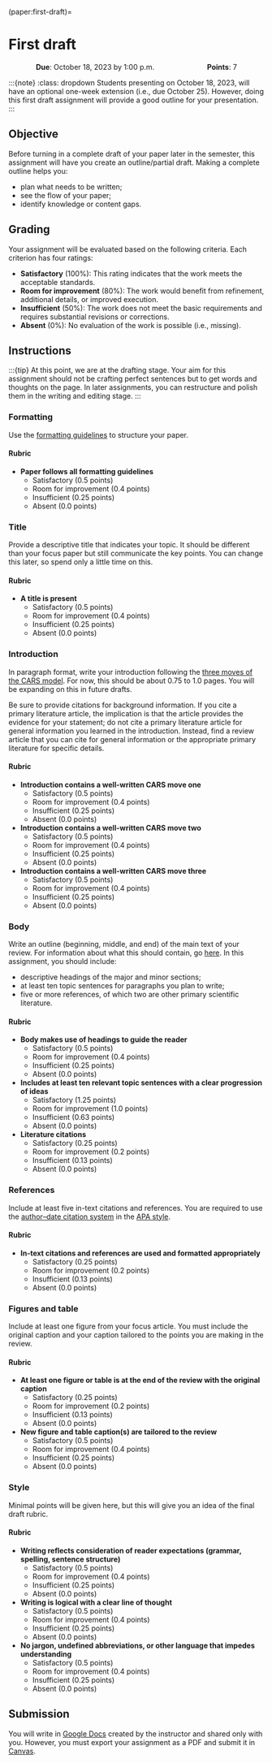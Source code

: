 (paper:first-draft)=
# First draft

<p style="text-align: center;">
    <object hspace="50">
        <strong>Due</strong></a>: October 18, 2023 by 1:00 p.m.
    </object>
    <object hspace="50">
        <strong>Points</strong></a>: 7
    </object>
</p>

:::{note}
:class: dropdown
Students presenting on October 18, 2023, will have an optional one-week extension (i.e., due October 25).
However, doing this first draft assignment will provide a good outline for your presentation.
:::

## Objective

Before turning in a complete draft of your paper later in the semester, this assignment will have you create an outline/partial draft.
Making a complete outline helps you:

- plan what needs to be written;
- see the flow of your paper;
- identify knowledge or content gaps.

## Grading

Your assignment will be evaluated based on the following criteria.
Each criterion has four ratings:

- **Satisfactory** (100%):
  This rating indicates that the work meets the acceptable standards.
- **Room for improvement** (80%):
  The work would benefit from refinement, additional details, or improved execution.
- **Insufficient** (50%):
  The work does not meet the basic requirements and requires substantial revisions or corrections.
- **Absent** (0%):
  No evaluation of the work is possible (i.e., missing).

## Instructions

:::{tip}
At this point, we are at the drafting stage.
Your aim for this assignment should not be crafting perfect sentences but to get words and thoughts on the page.
In later assignments, you can restructure and polish them in the writing and editing stage.
:::

### Formatting

Use the [formatting guidelines](paper:guidelines) to structure your paper.

#### Rubric

- **Paper follows all formatting guidelines**
  - Satisfactory (0.5 points)
  - Room for improvement (0.4 points)
  - Insufficient (0.25 points)
  - Absent (0.0 points)

### Title

Provide a descriptive title that indicates your topic.
It should be different than your focus paper but still communicate the key points.
You can change this later, so spend only a little time on this.

#### Rubric

- **A title is present**
  - Satisfactory (0.5 points)
  - Room for improvement (0.4 points)
  - Insufficient (0.25 points)
  - Absent (0.0 points)

### Introduction

In paragraph format, write your introduction following the [three moves of the CARS model](cars-introduction).
For now, this should be about 0.75 to 1.0 pages.
You will be expanding on this in future drafts.

Be sure to provide citations for background information.
If you cite a primary literature article, the implication is that the article provides the evidence for your statement; do not cite a primary literature article for general information you learned in the introduction.
Instead, find a review article that you can cite for general information or the appropriate primary literature for specific details.

#### Rubric

- **Introduction contains a well-written CARS move one**
  - Satisfactory (0.5 points)
  - Room for improvement (0.4 points)
  - Insufficient (0.25 points)
  - Absent (0.0 points)
- **Introduction contains a well-written CARS move two**
  - Satisfactory (0.5 points)
  - Room for improvement (0.4 points)
  - Insufficient (0.25 points)
  - Absent (0.0 points)
- **Introduction contains a well-written CARS move three**
  - Satisfactory (0.5 points)
  - Room for improvement (0.4 points)
  - Insufficient (0.25 points)
  - Absent (0.0 points)

### Body

Write an outline (beginning, middle, and end) of the main text of your review.
For information about what this should contain, go [here](paper:format:body).
In this assignment, you should include:

- descriptive headings of the major and minor sections;
- at least ten topic sentences for paragraphs you plan to write;
- five or more references, of which two are other primary scientific literature.

#### Rubric

- **Body makes use of headings to guide the reader**
  - Satisfactory (0.5 points)
  - Room for improvement (0.4 points)
  - Insufficient (0.25 points)
  - Absent (0.0 points)
- **Includes at least ten relevant topic sentences with a clear progression of ideas**
  - Satisfactory (1.25 points)
  - Room for improvement (1.0 points)
  - Insufficient (0.63 points)
  - Absent (0.0 points)
- **Literature citations**
  - Satisfactory (0.25 points)
  - Room for improvement (0.2 points)
  - Insufficient (0.13 points)
  - Absent (0.0 points)

### References

Include at least five in-text citations and references.
You are required to use the [author–date citation system](https://apastyle.apa.org/style-grammar-guidelines/citations/basic-principles/author-date) in the [APA style](https://apastyle.apa.org/style-grammar-guidelines/references).

#### Rubric

- **In-text citations and references are used and formatted appropriately**
  - Satisfactory (0.25 points)
  - Room for improvement (0.2 points)
  - Insufficient (0.13 points)
  - Absent (0.0 points)

### Figures and table

Include at least one figure from your focus article.
You must include the original caption and your caption tailored to the points you are making in the review.

#### Rubric

- **At least one figure or table is at the end of the review with the original caption**
  - Satisfactory (0.25 points)
  - Room for improvement (0.2 points)
  - Insufficient (0.13 points)
  - Absent (0.0 points)
- **New figure and table caption(s) are tailored to the review**
  - Satisfactory (0.5 points)
  - Room for improvement (0.4 points)
  - Insufficient (0.25 points)
  - Absent (0.0 points)

### Style

Minimal points will be given here, but this will give you an idea of the final draft rubric.

#### Rubric

- **Writing reflects consideration of reader expectations (grammar, spelling, sentence structure)**
  - Satisfactory (0.5 points)
  - Room for improvement (0.4 points)
  - Insufficient (0.25 points)
  - Absent (0.0 points)
- **Writing is logical with a clear line of thought**
  - Satisfactory (0.5 points)
  - Room for improvement (0.4 points)
  - Insufficient (0.25 points)
  - Absent (0.0 points)
- **No jargon, undefined abbreviations, or other language that impedes understanding**
  - Satisfactory (0.5 points)
  - Room for improvement (0.4 points)
  - Insufficient (0.25 points)
  - Absent (0.0 points)

## Submission

You will write in [Google Docs](https://docs.google.com/) created by the instructor and shared only with you.
However, you must export your assignment as a PDF and submit it in [Canvas](https://canvas.pitt.edu/).

